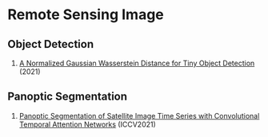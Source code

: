 # Remote Sensing Image
## Object Detection
1. [A Normalized Gaussian Wasserstein Distance for Tiny Object Detection](https://arxiv.org/abs/2110.13389) (2021)

## Panoptic Segmentation
1. [Panoptic Segmentation of Satellite Image Time Series with Convolutional Temporal Attention Networks](https://arxiv.org/abs/2107.07933) (ICCV2021)
